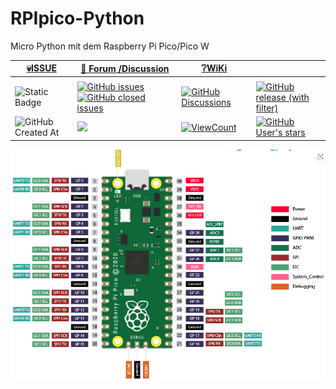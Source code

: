 # RPIpico-Python
Micro Python mit dem  Raspberry Pi Pico/Pico W


|[:skull:ISSUE](https://github.com/frankyhub/RPIpico-Python/issues?q=is%3Aissue)|[:speech_balloon: Forum /Discussion](https://github.com/frankyhub/RPIpico-Python/discussions)|[:grey_question:WiKi](https://github.com/frankyhub/RPIpico-Python/wiki)||
|--|--|--|--|
| | | | |
|![Static Badge](https://img.shields.io/badge/RepoNr.:-%20102-blue)|<a href="https://github.com/frankyhub/RPIpico-Python/issues">![GitHub issues](https://img.shields.io/github/issues/frankyhub/RPIpico-Python)![GitHub closed issues](https://img.shields.io/github/issues-closed/frankyhub/RPIpico-Python)|<a href="https://github.com/frankyhub/RPIpico-Python/discussions">![GitHub Discussions](https://img.shields.io/github/discussions/frankyhub/RPIpico-Python)|<a href="https://github.com/frankyhub/RPIpico-Python/releases">![GitHub release (with filter)](https://img.shields.io/github/v/release/frankyhub/RPIpico-Python)|
|![GitHub Created At](https://img.shields.io/github/created-at/frankyhub/RPIpico-Python)| <a href="https://github.com/frankyhub/RPIpico-Python/pulse" alt="Activity"><img src="https://img.shields.io/github/commit-activity/m/badges/shields" />| <a href="https://github.com/frankyhub/RPIpico-Python/graphs/traffic"><img alt="ViewCount" src="https://views.whatilearened.today/views/github/frankyhub/github-clone-count-badge.svg">  |<a href="https://github.com/frankyhub?tab=stars"> ![GitHub User's stars](https://img.shields.io/github/stars/frankyhub)|
</div>


![Bild](pic/pinout.png)
